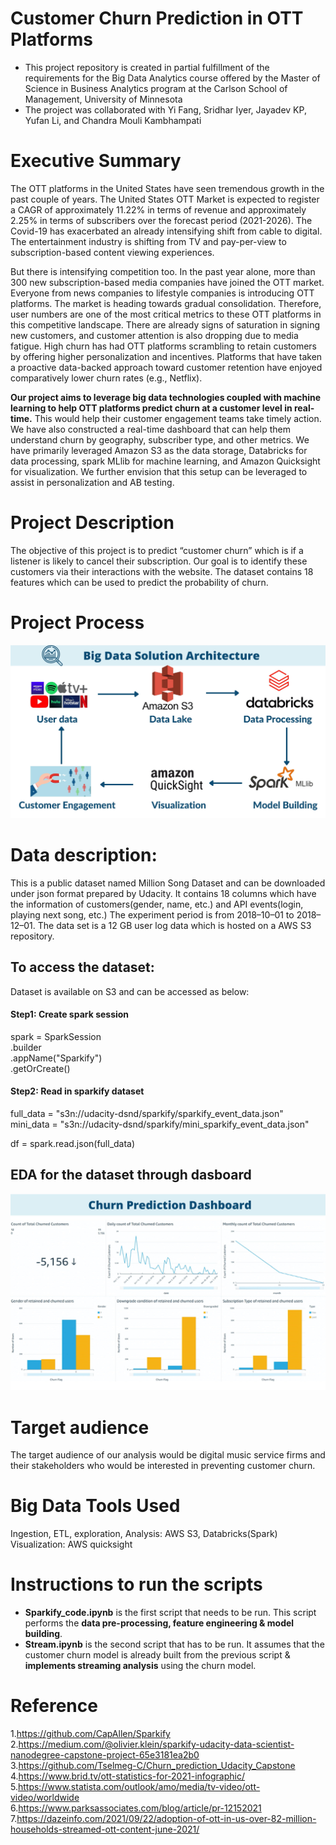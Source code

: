 # Customer Churn Prediction in OTT Platforms
* This project repository is created in partial fulfillment of the requirements 
for the Big Data Analytics course offered by the Master of Science in Business Analytics 
program at the Carlson School of Management, University of Minnesota <br>
* The project was collaborated with Yi Fang, Sridhar Iyer, Jayadev KP, Yufan Li, and Chandra Mouli Kambhampati

# Executive Summary 
The OTT platforms in the United States have seen tremendous growth in the past couple of years. The United States OTT Market is expected to register a CAGR of approximately 11.22% in terms of revenue and approximately 2.25% in terms of subscribers over the forecast period (2021-2026). The Covid-19 has exacerbated an already intensifying shift from cable to digital. The entertainment industry is shifting from TV and pay-per-view to subscription-based content viewing experiences.

But there is intensifying competition too. In the past year alone, more than 300 new subscription-based media companies have joined the OTT market. Everyone from news companies to lifestyle companies is introducing OTT platforms. The market is heading towards gradual consolidation. Therefore, user numbers are one of the most critical metrics to these OTT platforms in this competitive landscape. There are already signs of saturation in signing new customers, and customer attention is also dropping due to media fatigue. High churn has had OTT platforms scrambling to retain customers by offering higher personalization and incentives. Platforms that have taken a proactive data-backed approach toward customer retention have enjoyed comparatively lower churn rates (e.g., Netflix).

**Our project aims to leverage big data technologies coupled with machine learning to help OTT platforms predict churn at a customer level in real-time.** This would help their customer engagement teams take timely action. We have also constructed a real-time dashboard that can help them understand churn by geography, subscriber type, and other metrics. We have primarily leveraged Amazon S3 as the data storage, Databricks for data processing, spark MLlib for machine learning, and Amazon Quicksight for visualization. We further envision that this setup can be leveraged to assist in personalization and AB testing.

# Project Description
The objective of this project is to predict “customer churn” which is if a listener is likely to cancel their subscription. Our goal is to identify these customers via their interactions with the website. The dataset contains 18 features which can be used to predict the probability of churn. 

# Project Process
![alt text](https://github.com/evelyncy96/Customer_Churn_Prediction_Using_PySpark/blob/main/Project%20Structure%20%26%20EDA/Project%20Process.jpeg)


# Data description: 
This is a public dataset named Million Song Dataset and can be downloaded under json format prepared by Udacity. It contains 18 columns which have the information of customers(gender, name, etc.) and API events(login, playing next song, etc.) The experiment period is from 2018–10–01 to 2018–12–01. The data set is a 12 GB user log data which is hosted on a AWS S3 repository.  

## To access the dataset:
Dataset is available on S3 and can be accessed as below:

#### Step1: Create spark session
spark = SparkSession \
         .builder \
         .appName("Sparkify") \
         .getOrCreate()

#### Step2: Read in sparkify dataset
full_data = "s3n://udacity-dsnd/sparkify/sparkify_event_data.json"<br>
mini_data = "s3n://udacity-dsnd/sparkify/mini_sparkify_event_data.json"

df = spark.read.json(full_data)

## EDA for the dataset through dasboard
![alt text](https://github.com/evelyncy96/Customer_Churn_Prediction_Using_PySpark/blob/main/Project%20Structure%20%26%20EDA/Dashboard.jpeg)


# Target audience
The target audience of our analysis would be digital music service firms and their stakeholders who would be interested in preventing customer churn. 

# Big Data Tools Used
Ingestion, ETL, exploration, Analysis: AWS S3, Databricks(Spark)<br>
Visualization: AWS quicksight

# Instructions to run the scripts
* **Sparkify_code.ipynb** is the first script that needs to be run. This script performs the **data pre-processing, feature engineering & model building**.<br> 
* **Stream.ipynb** is the second script that has to be run. It assumes that the customer churn model is already built from the previous script & **implements streaming analysis** using the churn model.

# Reference
1.https://github.com/CapAllen/Sparkify<br>
2.https://medium.com/@olivier.klein/sparkify-udacity-data-scientist-nanodegree-capstone-project-65e3181ea2b0<br>
3.https://github.com/Tselmeg-C/Churn_prediction_Udacity_Capstone<br>
4.https://www.brid.tv/ott-statistics-for-2021-infographic/<br>
5.https://www.statista.com/outlook/amo/media/tv-video/ott-video/worldwide<br>
6.https://www.parksassociates.com/blog/article/pr-12152021<br>
7.https://dazeinfo.com/2021/09/22/adoption-of-ott-in-us-over-82-million-households-streamed-ott-content-june-2021/



